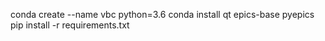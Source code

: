 conda create --name vbc python=3.6
conda install qt epics-base pyepics
pip install -r requirements.txt

